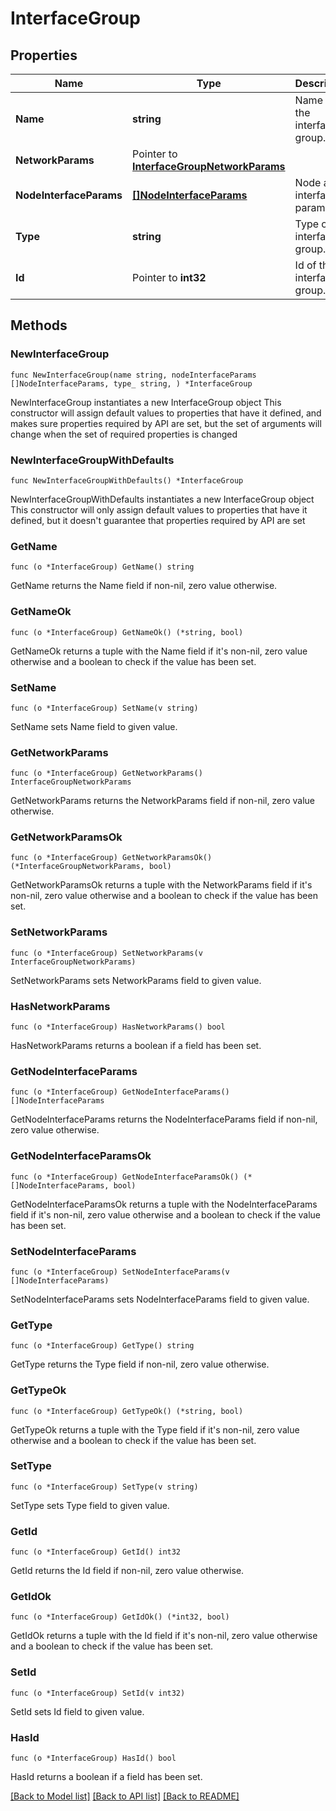 # InterfaceGroup

## Properties

Name | Type | Description | Notes
------------ | ------------- | ------------- | -------------
**Name** | **string** | Name of the interface group. | 
**NetworkParams** | Pointer to [**InterfaceGroupNetworkParams**](InterfaceGroupNetworkParams.md) |  | [optional] 
**NodeInterfaceParams** | [**[]NodeInterfaceParams**](NodeInterfaceParams.md) | Node and interface parameters. | 
**Type** | **string** | Type of the interface group. | 
**Id** | Pointer to **int32** | Id of the interface group. | [optional] 

## Methods

### NewInterfaceGroup

`func NewInterfaceGroup(name string, nodeInterfaceParams []NodeInterfaceParams, type_ string, ) *InterfaceGroup`

NewInterfaceGroup instantiates a new InterfaceGroup object
This constructor will assign default values to properties that have it defined,
and makes sure properties required by API are set, but the set of arguments
will change when the set of required properties is changed

### NewInterfaceGroupWithDefaults

`func NewInterfaceGroupWithDefaults() *InterfaceGroup`

NewInterfaceGroupWithDefaults instantiates a new InterfaceGroup object
This constructor will only assign default values to properties that have it defined,
but it doesn't guarantee that properties required by API are set

### GetName

`func (o *InterfaceGroup) GetName() string`

GetName returns the Name field if non-nil, zero value otherwise.

### GetNameOk

`func (o *InterfaceGroup) GetNameOk() (*string, bool)`

GetNameOk returns a tuple with the Name field if it's non-nil, zero value otherwise
and a boolean to check if the value has been set.

### SetName

`func (o *InterfaceGroup) SetName(v string)`

SetName sets Name field to given value.


### GetNetworkParams

`func (o *InterfaceGroup) GetNetworkParams() InterfaceGroupNetworkParams`

GetNetworkParams returns the NetworkParams field if non-nil, zero value otherwise.

### GetNetworkParamsOk

`func (o *InterfaceGroup) GetNetworkParamsOk() (*InterfaceGroupNetworkParams, bool)`

GetNetworkParamsOk returns a tuple with the NetworkParams field if it's non-nil, zero value otherwise
and a boolean to check if the value has been set.

### SetNetworkParams

`func (o *InterfaceGroup) SetNetworkParams(v InterfaceGroupNetworkParams)`

SetNetworkParams sets NetworkParams field to given value.

### HasNetworkParams

`func (o *InterfaceGroup) HasNetworkParams() bool`

HasNetworkParams returns a boolean if a field has been set.

### GetNodeInterfaceParams

`func (o *InterfaceGroup) GetNodeInterfaceParams() []NodeInterfaceParams`

GetNodeInterfaceParams returns the NodeInterfaceParams field if non-nil, zero value otherwise.

### GetNodeInterfaceParamsOk

`func (o *InterfaceGroup) GetNodeInterfaceParamsOk() (*[]NodeInterfaceParams, bool)`

GetNodeInterfaceParamsOk returns a tuple with the NodeInterfaceParams field if it's non-nil, zero value otherwise
and a boolean to check if the value has been set.

### SetNodeInterfaceParams

`func (o *InterfaceGroup) SetNodeInterfaceParams(v []NodeInterfaceParams)`

SetNodeInterfaceParams sets NodeInterfaceParams field to given value.


### GetType

`func (o *InterfaceGroup) GetType() string`

GetType returns the Type field if non-nil, zero value otherwise.

### GetTypeOk

`func (o *InterfaceGroup) GetTypeOk() (*string, bool)`

GetTypeOk returns a tuple with the Type field if it's non-nil, zero value otherwise
and a boolean to check if the value has been set.

### SetType

`func (o *InterfaceGroup) SetType(v string)`

SetType sets Type field to given value.


### GetId

`func (o *InterfaceGroup) GetId() int32`

GetId returns the Id field if non-nil, zero value otherwise.

### GetIdOk

`func (o *InterfaceGroup) GetIdOk() (*int32, bool)`

GetIdOk returns a tuple with the Id field if it's non-nil, zero value otherwise
and a boolean to check if the value has been set.

### SetId

`func (o *InterfaceGroup) SetId(v int32)`

SetId sets Id field to given value.

### HasId

`func (o *InterfaceGroup) HasId() bool`

HasId returns a boolean if a field has been set.


[[Back to Model list]](../README.md#documentation-for-models) [[Back to API list]](../README.md#documentation-for-api-endpoints) [[Back to README]](../README.md)


